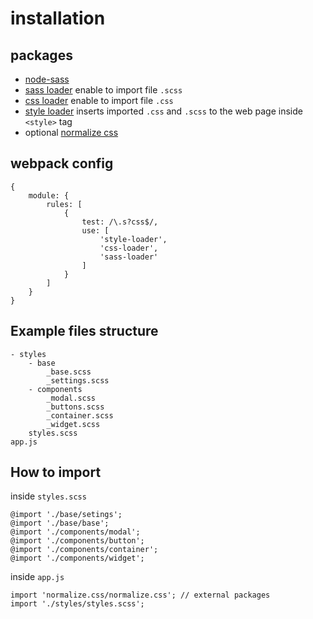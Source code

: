 # installation

## packages
- [node-sass](https://www.npmjs.com/package/node-sass?activeTab=versions)
- [sass loader](https://www.npmjs.com/package/sass-loader) enable to import file `.scss`
- [css loader](https://www.npmjs.com/package/css-loader) enable to import file `.css`
- [style loader](https://www.npmjs.com/package/style-loader) inserts imported `.css` and `.scss` to the web page inside `<style>` tag
- optional [normalize css](https://necolas.github.io/normalize.css/)

## webpack config

```es6
{
    module: {
        rules: [
            {
                test: /\.s?css$/,
                use: [
                    'style-loader',
                    'css-loader',
                    'sass-loader'
                ]
            }
        ]
    }
}
```

## Example files structure
```
- styles
    - base
        _base.scss
        _settings.scss
    - components
        _modal.scss
        _buttons.scss
        _container.scss
        _widget.scss
    styles.scss
app.js
```

## How to import
inside `styles.scss`
```es6
@import './base/setings';
@import './base/base';
@import './components/modal';
@import './components/button';
@import './components/container';
@import './components/widget';
```

inside `app.js`
```es6
import 'normalize.css/normalize.css'; // external packages
import './styles/styles.scss';
```
